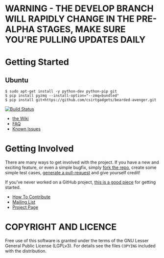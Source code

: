 # WARNING - THE DEVELOP BRANCH WILL RAPIDLY CHANGE IN THE PRE-ALPHA STAGES, MAKE SURE YOU'RE PULLING UPDATES DAILY
# Getting Started 
## Ubuntu
```
$ sudo apt-get install -y python-dev python-pip git
$ pip install pyzmq --install-option="--zmq=bundled"
$ pip install git+https://github.com/csirtgadgets/bearded-avenger.git
```

[![Build Status](https://travis-ci.org/csirtgadgets/massive-octo-spice.png?branch=master)](https://travis-ci.org/csirtgadgets/bearded-avenger)
 * [the Wiki](https://github.com/csirtgadgets/bearded-avenger/wiki)
 * [FAQ](https://github.com/csirtgadgets/bearded-avenger/wiki/FAQ)
 * [Known Issues](https://github.com/csirtgadgets/bearded-avenger/issues?labels=bug&state=open) 

# Getting Involved
There are many ways to get involved with the project. If you have a new and exciting feature, or even a simple bugfix, simply [fork the repo](https://help.github.com/articles/fork-a-repo), create some simple test cases, [generate a pull-request](https://help.github.com/articles/using-pull-requests) and give yourself credit!

If you've never worked on a GitHub project, [this is a good piece](https://guides.github.com/activities/contributing-to-open-source) for getting started.

* [How To Contribute](contributing.md)  
* [Mailing List](https://groups.google.com/forum/#!forum/ci-framework)  
* [Project Page](http://csirtgadgets.org/collective-intelligence-framework/)

# COPYRIGHT AND LICENCE
Free use of this software is granted under the terms of the GNU Lesser General Public License (LGPLv3). For details see the files `COPYING` included with the distribution.
